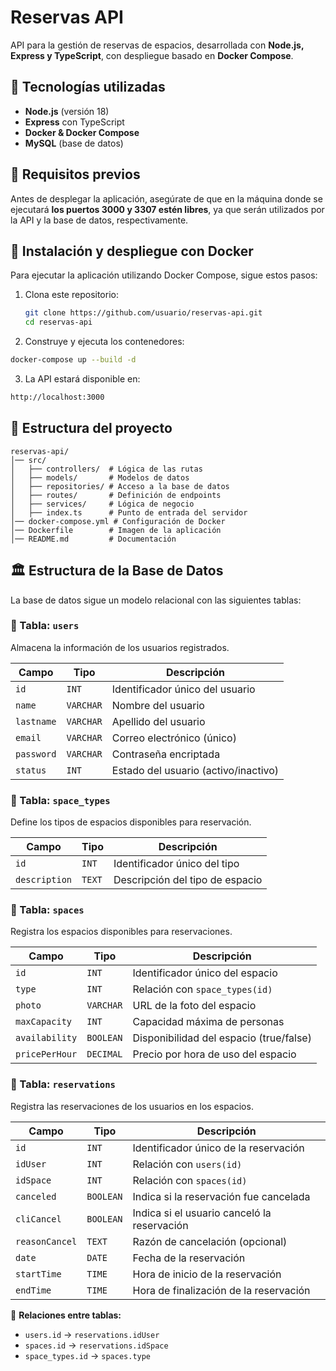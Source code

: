 # Reservas API  

API para la gestión de reservas de espacios, desarrollada con **Node.js, Express y TypeScript**, con despliegue basado en **Docker Compose**.

## 🚀 Tecnologías utilizadas  
- **Node.js** (versión 18)  
- **Express** con TypeScript  
- **Docker & Docker Compose**  
- **MySQL** (base de datos)  

## 📌 Requisitos previos  
Antes de desplegar la aplicación, asegúrate de que en la máquina donde se ejecutará **los puertos 3000 y 3307 estén libres**, ya que serán utilizados por la API y la base de datos, respectivamente.

## 🔧 Instalación y despliegue con Docker  
Para ejecutar la aplicación utilizando Docker Compose, sigue estos pasos:  

1. Clona este repositorio:  
   ```sh
   git clone https://github.com/usuario/reservas-api.git
   cd reservas-api
   ```
   
2. Construye y ejecuta los contenedores:
  ```sh
  docker-compose up --build -d
  ```

3. La API estará disponible en:
  ```sh
  http://localhost:3000
  ```

## 📂 Estructura del proyecto

  ```
  reservas-api/
  │── src/
  │   ├── controllers/  # Lógica de las rutas
  │   ├── models/       # Modelos de datos
  │   ├── repositories/ # Acceso a la base de datos
  │   ├── routes/       # Definición de endpoints
  │   ├── services/     # Lógica de negocio
  │   ├── index.ts      # Punto de entrada del servidor
  │── docker-compose.yml # Configuración de Docker
  │── Dockerfile        # Imagen de la aplicación
  │── README.md         # Documentación
  ```

## 🏛️ Estructura de la Base de Datos  

La base de datos sigue un modelo relacional con las siguientes tablas:

### 📌 Tabla: `users`  
Almacena la información de los usuarios registrados.  

| Campo     | Tipo         | Descripción                     |
|-----------|-------------|---------------------------------|
| `id`      | `INT`       | Identificador único del usuario |
| `name`    | `VARCHAR`   | Nombre del usuario             |
| `lastname` | `VARCHAR`  | Apellido del usuario           |
| `email`   | `VARCHAR`   | Correo electrónico (único)     |
| `password` | `VARCHAR`  | Contraseña encriptada          |
| `status`  | `INT`       | Estado del usuario (activo/inactivo) |

### 📌 Tabla: `space_types`  
Define los tipos de espacios disponibles para reservación.  

| Campo        | Tipo       | Descripción                      |
|-------------|-----------|----------------------------------|
| `id`        | `INT`     | Identificador único del tipo    |
| `description` | `TEXT`  | Descripción del tipo de espacio |

### 📌 Tabla: `spaces`  
Registra los espacios disponibles para reservaciones.  

| Campo          | Tipo       | Descripción                                |
|---------------|-----------|--------------------------------------------|
| `id`          | `INT`     | Identificador único del espacio            |
| `type`        | `INT`     | Relación con `space_types(id)`             |
| `photo`       | `VARCHAR` | URL de la foto del espacio                 |
| `maxCapacity` | `INT`     | Capacidad máxima de personas               |
| `availability` | `BOOLEAN` | Disponibilidad del espacio (true/false)   |
| `pricePerHour` | `DECIMAL` | Precio por hora de uso del espacio        |

### 📌 Tabla: `reservations`  
Registra las reservaciones de los usuarios en los espacios.  

| Campo         | Tipo        | Descripción                                       |
|--------------|------------|---------------------------------------------------|
| `id`         | `INT`      | Identificador único de la reservación            |
| `idUser`     | `INT`      | Relación con `users(id)`                          |
| `idSpace`    | `INT`      | Relación con `spaces(id)`                         |
| `canceled`   | `BOOLEAN`  | Indica si la reservación fue cancelada           |
| `cliCancel`  | `BOOLEAN`  | Indica si el usuario canceló la reservación      |
| `reasonCancel` | `TEXT`   | Razón de cancelación (opcional)                  |
| `date`       | `DATE`     | Fecha de la reservación                          |
| `startTime`  | `TIME`     | Hora de inicio de la reservación                 |
| `endTime`    | `TIME`     | Hora de finalización de la reservación           |

🔗 **Relaciones entre tablas:**
- `users.id` → `reservations.idUser`
- `spaces.id` → `reservations.idSpace`
- `space_types.id` → `spaces.type`
